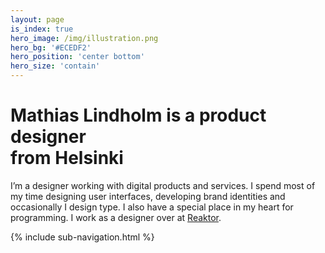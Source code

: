 ```yaml
---
layout: page
is_index: true
hero_image: /img/illustration.png
hero_bg: '#ECEDF2'
hero_position: 'center bottom'
hero_size: 'contain'
---
```


<h1 class="title">Mathias Lindholm is a product designer <br/>from Helsinki</h1>

<p class="large">I’m a designer working with digital products and services. I spend most of my time designing user interfaces, developing brand identities and occasionally I design type. I also have a special place in my heart for programming. I work as a designer over at <a href="http://reaktor.com">Reaktor</a>.</p>

<div class="space"></div>

{% include sub-navigation.html %}